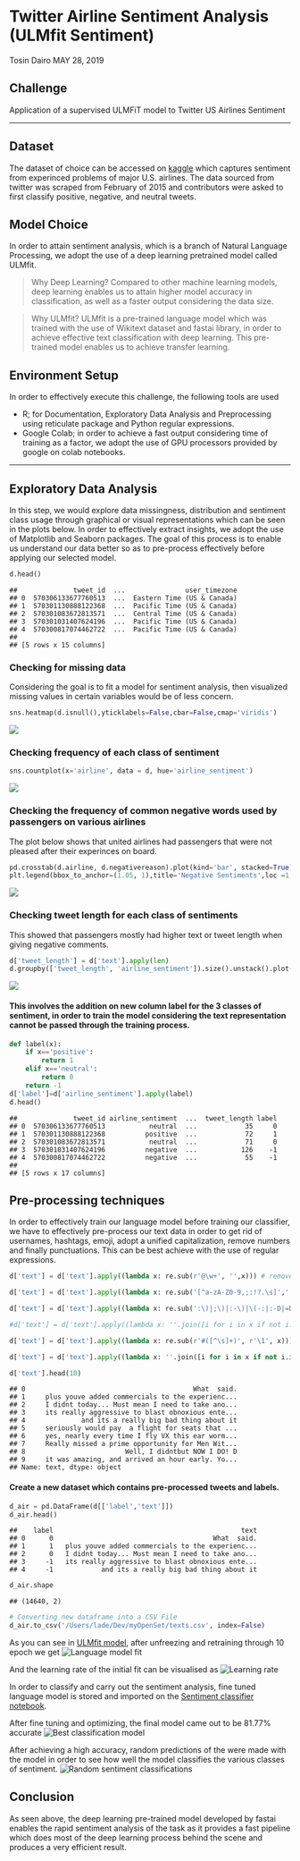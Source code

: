 Twitter Airline Sentiment Analysis (ULMfit Sentiment)
================
Tosin Dairo
MAY 28, 2019

## Challenge

Application of a supervised ULMFiT model to Twitter US Airlines
Sentiment

<hr>

</hr>

## Dataset

The dataset of choice can be accessed on
[kaggle](https://www.kaggle.com/crowdflower/twitter-airline-sentiment#Tweets.csv)
which captures sentiment from experinced problems of major U.S.
airlines. The data sourced from twitter was scraped from February of
2015 and contributors were asked to first classify positive, negative,
and neutral tweets.

## Model Choice

In order to attain sentiment analysis, which is a branch of Natural
Language Processing, we adopt the use of a deep learning pretrained
model called ULMfit. 
> Why Deep Learning? Compared to other machine
learning models, deep learning enables us to attain higher model
accuracy in classification, as well as a faster output considering the
data size. 

> Why ULMfit? ULMfit is a pre-trained language model which
was trained with the use of Wikitext dataset and fastai library, in
order to achieve effective text classification with deep learning. This
pre-trained model enables us to achieve transfer learning.

## Environment Setup

In order to effectively execute this challenge, the following tools are
used 
- R; for Documentation, Exploratory Data Analysis and Preprocessing
using reticulate package and Python regular expressions. 
- Google Colab; in order to achieve a fast output considering time of training as a
factor, we adopt the use of GPU processors provided by google on colab
notebooks.

<hr>

</hr>

## Exploratory Data Analysis

In this step, we would explore data missingness, distribution and
sentiment class usage through graphical or visual representations which
can be seen in the plots below. In order to effectively extract
insights, we adopt the use of Matplotlib and Seaborn packages. The goal
of this process is to enable us understand our data better so as to
pre-process effectively before applying our selected model.

``` python
d.head()
```

    ##              tweet_id  ...               user_timezone
    ## 0  570306133677760513  ...  Eastern Time (US & Canada)
    ## 1  570301130888122368  ...  Pacific Time (US & Canada)
    ## 2  570301083672813571  ...  Central Time (US & Canada)
    ## 3  570301031407624196  ...  Pacific Time (US & Canada)
    ## 4  570300817074462722  ...  Pacific Time (US & Canada)
    ## 
    ## [5 rows x 15 columns]

### Checking for missing data

Considering the goal is to fit a model for sentiment analysis, then
visualized missing values in certain variables would be of less
concern.

``` python
sns.heatmap(d.isnull(),yticklabels=False,cbar=False,cmap='viridis') 
```

![](reti_test_files/figure-gfm/unnamed-chunk-4-1.png)<!-- -->

### Checking frequency of each class of sentiment

``` python
sns.countplot(x='airline', data = d, hue='airline_sentiment')
```

![](reti_test_files/figure-gfm/unnamed-chunk-5-1.png)<!-- -->

### Checking the frequency of common negative words used by passengers on various airlines

The plot below shows that united airlines had passengers that were not
pleased after their experinces on board.

``` python
pd.crosstab(d.airline, d.negativereason).plot(kind='bar', stacked=True)
plt.legend(bbox_to_anchor=(1.05, 1),title='Negative Sentiments',loc =1,fancybox=True, framealpha=0.5,borderaxespad=1.4)
```

![](reti_test_files/figure-gfm/unnamed-chunk-6-1.png)<!-- -->

### Checking tweet length for each class of sentiments

This showed that passengers mostly had higher text or tweet length when
giving negative comments.

``` python
d['tweet_length'] = d['text'].apply(len)
d.groupby(['tweet_length', 'airline_sentiment']).size().unstack().plot(kind='line', stacked=False)
```

![](reti_test_files/figure-gfm/unnamed-chunk-7-1.png)<!-- -->

#### This involves the addition on new column label for the 3 classes of sentiment, in order to train the model considering the text representation cannot be passed through the training process.

``` python
def label(x):
    if x=='positive':
        return 1
    elif x=='neutral':
        return 0
    return -1
d['label']=d['airline_sentiment'].apply(label)
d.head()
```

    ##              tweet_id airline_sentiment  ...  tweet_length label
    ## 0  570306133677760513           neutral  ...            35     0
    ## 1  570301130888122368          positive  ...            72     1
    ## 2  570301083672813571           neutral  ...            71     0
    ## 3  570301031407624196          negative  ...           126    -1
    ## 4  570300817074462722          negative  ...            55    -1
    ## 
    ## [5 rows x 17 columns]

## Pre-processing techniques

In order to effectively train our language model before training our
classifier, we have to effectively pre-process our text data in order to
get rid of usernames, hashtags, emoji, adopt a unified capitalization,
remove numbers and finally punctuations. This can be best achieve with
the use of regular
expressions.

``` python
d['text'] = d['text'].apply((lambda x: re.sub(r'@\w+', '',x))) # remove mentions

d['text'] = d['text'].apply((lambda x: re.sub('[^a-zA-Z0-9,;:!?.\s]','',x))) # remove emoji

d['text'] = d['text'].apply((lambda x: re.sub(':\)|;\)|:-\)|\(-:|:-D|=D|:P|xD|X-p|\^\^|:-*|\^\.\^|\^\-\^|\^\_\^|\,-\)|\)-:|:\'\(|:\(|:-\(|:\S|T\.T|\.\_\.|:<|:-\S|:-<|\*\-\*|:O|=O|=\-O|O\.o|XO|O\_O|:-\@|=/|:/|X\-\(|>\.<|>=\(|D:', '',x))) # remove more emoji

#d['text'] = d['text'].apply((lambda x: ''.join([i for i in x if not i.text.lower()]))) # turn tweets to lowercase

d['text'] = d['text'].apply((lambda x: re.sub(r'#([^\s]+)', r'\1', x))) # remove hashtags

d['text'] = d['text'].apply((lambda x: ''.join([i for i in x if not i.isdigit()]))) # remove numbers

d['text'].head(10)
```

    ## 0                                          What  said.
    ## 1     plus youve added commercials to the experienc...
    ## 2     I didnt today... Must mean I need to take ano...
    ## 3     its really aggressive to blast obnoxious ente...
    ## 4              and its a really big bad thing about it
    ## 5     seriously would pay  a flight for seats that ...
    ## 6     yes, nearly every time I fly VX this ear worm...
    ## 7     Really missed a prime opportunity for Men Wit...
    ## 8                         Well, I didntbut NOW I DO! D
    ## 9     it was amazing, and arrived an hour early. Yo...
    ## Name: text, dtype: object

#### Create a new dataset which contains pre-processed tweets and labels.

``` python
d_air = pd.DataFrame(d[['label','text']])
d_air.head()
```

    ##    label                                               text
    ## 0      0                                        What  said.
    ## 1      1   plus youve added commercials to the experienc...
    ## 2      0   I didnt today... Must mean I need to take ano...
    ## 3     -1   its really aggressive to blast obnoxious ente...
    ## 4     -1            and its a really big bad thing about it

``` python
d_air.shape
```

    ## (14640, 2)

``` python
# Converting new dataframe into a CSV File
d_air.to_csv('/Users/lade/Dev/myOpenSet/texts.csv', index=False)
```

As you can see in [ULMfit model](/ULMfit.ipynb), after unfreezing and
retraining through 10 epoch we get ![Language model fit](reti_test_files/figure-gfm/LM_fit.png)

And the learning rate of the initial fit can be visualised as ![Learning
rate](reti_test_files/figure-gfm/LM_lr.png)

In order to classify and carry out the sentiment analysis, fine tuned
language model is stored and imported on the [Sentiment classifier
notebook](/Sentiment_classifier.ipynb).

After fine tuning and optimizing, the final model came out to be 81.77%
accurate ![Best classification model](reti_test_files/figure-gfm/Clas_fit.png)

After achieving a high accuracy, random predictions of the were made with
the model in order to see how well the model classifies the various
classes of sentiment. ![Random sentiment classifications](reti_test_files/figure-gfm/Pred.png)

## Conclusion

<div class="danger">
As seen above, the deep learning pre-trained model developed by fastai
enables the rapid sentiment analysis of the task as it provides a fast
pipeline which does most of the deep learning process behind the scene
and produces a very efficient result.
</div>
